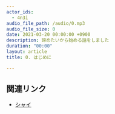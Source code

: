 ```yaml
---
actor_ids:
  - 4n3i
audio_file_path: /audio/0.mp3
audio_file_size: 0
date: 2021-03-20 00:00:00 +0900
description: 諦めたいから始める話をしました
duration: "00:00"
layout: article
title: 0. はじめに

---
```


## 関連リンク

- [シャイ](https://ja.wikipedia.org/wiki/シャイ)
